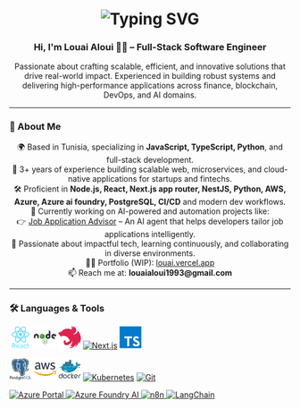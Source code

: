 <h1 align="center">
  <img src="https://readme-typing-svg.herokuapp.com/?font=Righteous&size=35&center=true&vCenter=true&width=500&height=70&duration=4000&lines=Hi+There!+👋;" alt="Typing SVG" />
</h1>

<h3 align="center">Hi, I'm Louai Aloui 👨‍💻 – Full-Stack Software Engineer</h3>

<p align="center">
  Passionate about crafting scalable, efficient, and innovative solutions that drive real-world impact.
  Experienced in building robust systems and delivering high-performance applications across finance, blockchain, DevOps, and AI domains.
</p>

---

### 📝 About Me

<p align="center">
  🌍 Based in Tunisia, specializing in <strong>JavaScript, TypeScript, Python</strong>, and full-stack development.<br/>
  🚀 3+ years of experience building scalable web, microservices, and cloud-native applications for startups and fintechs.<br/>
  🛠️ Proficient in <strong>Node.js, React, Next.js app router, NestJS, Python, AWS, Azure, Azure ai foundry, PostgreSQL, CI/CD</strong> and modern dev workflows.<br/>
  🤖 Currently working on AI-powered and automation projects like:<br/>
  👉 <a href="https://job-application-advisor.vercel.app/" target="_blank">Job Application Advisor</a> – An AI agent that helps developers tailor job applications intelligently.<br/>
  🎯 Passionate about impactful tech, learning continuously, and collaborating in diverse environments.<br/>
  👨‍💻 Portfolio (WIP): <a href="https://louai.vercel.app" target="_blank">louai.vercel.app</a><br/>
  📫 Reach me at: <strong>louaialoui1993@gmail.com</strong>
</p>

---

### 🛠️ Languages & Tools

<p align="left">
  <!-- Core Stack -->
  <a href="https://reactjs.org/" target="_blank"><img src="https://raw.githubusercontent.com/devicons/devicon/master/icons/react/react-original-wordmark.svg" alt="React" width="40" height="40"/></a>
  <a href="https://nodejs.org/" target="_blank"><img src="https://raw.githubusercontent.com/devicons/devicon/master/icons/nodejs/nodejs-original-wordmark.svg" alt="Node.js" width="40" height="40"/></a>
  <a href="https://nestjs.com/" target="_blank"><img src="https://raw.githubusercontent.com/devicons/devicon/master/icons/nestjs/nestjs-plain.svg" alt="NestJS" width="40" height="40"/></a>
  <a href="https://nextjs.org/" target="_blank"><img src="https://cdn.worldvectorlogo.com/logos/nextjs-2.svg" alt="Next.js" width="40" height="40"/></a>
  <a href="https://www.typescriptlang.org/" target="_blank"><img src="https://raw.githubusercontent.com/devicons/devicon/master/icons/typescript/typescript-original.svg" alt="TypeScript" width="40" height="40"/></a>

  <!-- Databases & DevOps -->
  <a href="https://www.postgresql.org/" target="_blank"><img src="https://raw.githubusercontent.com/devicons/devicon/master/icons/postgresql/postgresql-original-wordmark.svg" alt="PostgreSQL" width="40" height="40"/></a>
  <a href="https://aws.amazon.com/" target="_blank"><img src="https://raw.githubusercontent.com/devicons/devicon/master/icons/amazonwebservices/amazonwebservices-original-wordmark.svg" alt="AWS" width="40" height="40"/></a>
  <a href="https://www.docker.com/" target="_blank"><img src="https://raw.githubusercontent.com/devicons/devicon/master/icons/docker/docker-original-wordmark.svg" alt="Docker" width="40" height="40"/></a>
  <a href="https://kubernetes.io/" target="_blank"><img src="https://www.vectorlogo.zone/logos/kubernetes/kubernetes-icon.svg" alt="Kubernetes" width="40" height="40"/></a>
  <a href="https://git-scm.com/" target="_blank"><img src="https://www.vectorlogo.zone/logos/git-scm/git-scm-icon.svg" alt="Git" width="40" height="40"/></a>

  <!-- New Additions -->
<a href="https://portal.azure.com/" target="_blank">
  <img src="https://upload.wikimedia.org/wikipedia/commons/f/fa/Microsoft_Azure.svg" alt="Azure Portal" width="40" height="40"/>
</a>

<!-- Azure Foundry AI: Using a generic Azure AI icon as a placeholder -->
<a href="https://foundry.azure.ai/" target="_blank">
  <img src="https://raw.githubusercontent.com/microsoft/azure-icons/master/icons/ai.svg" alt="Azure Foundry AI" width="40" height="40"/>
</a>

<!-- n8n: Using official SVG from n8n repo raw file -->
<a href="https://n8n.io/" target="_blank">
  <img src="https://raw.githubusercontent.com/n8n-io/n8n/master/packages/design-system/public/favicon.ico" alt="n8n" width="40" height="40"/>
</a>

<!-- LangChain: Using GitHub avatar as before -->
<a href="https://www.langchain.com/" target="_blank">
  <img src="https://avatars.githubusercontent.com/u/139944224?s=200&v=4" alt="LangChain" width="40" height="40"/>
</a>
</p>
